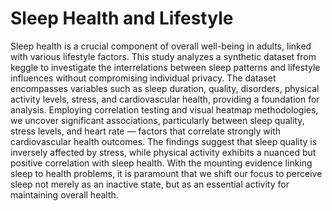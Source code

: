 # Sleep Health and Lifestyle

Sleep health is a crucial component of overall well-being in adults, linked with various lifestyle factors. This study analyzes a synthetic dataset from keggle to investigate the interrelations between sleep patterns and lifestyle influences without compromising individual privacy. The dataset encompasses variables such as sleep duration, quality, disorders, physical activity levels, stress, and cardiovascular health, providing a foundation for analysis. Employing correlation testing and visual heatmap methodologies, we uncover significant associations, particularly between sleep quality, stress levels, and heart rate — factors that correlate strongly with cardiovascular health outcomes. The findings suggest that sleep quality is inversely affected by stress, while physical activity exhibits a nuanced but positive correlation with sleep health. With the mounting evidence linking sleep to health problems, it is paramount that we shift our focus to perceive sleep not merely as an inactive state, but as an essential activity for maintaining overall health.
